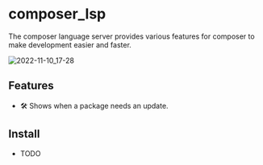 # composer_lsp

The composer language server provides various features for composer to make development easier and faster.

![2022-11-10_17-28](https://user-images.githubusercontent.com/35064680/201152124-de141c8f-4446-478e-865c-0a08b79c4bd2.png)


## Features

- 🛠️ Shows when a package needs an update.

## Install
- TODO
